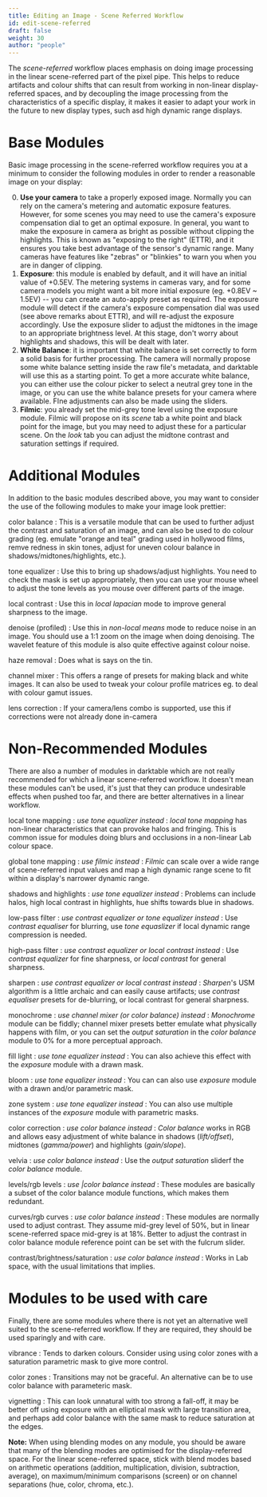 ```yaml
---
title: Editing an Image - Scene Referred Workflow
id: edit-scene-referred
draft: false
weight: 30
author: "people"
---
```


The *scene-referred* workflow places emphasis on doing image processing in the linear scene-referred part of the pixel pipe. This helps to reduce artifacts and colour shifts that can result from working in non-linear display-referred spaces, and by decoupling the image processing from the characteristics of a specific display, it makes it easier to adapt your work in the future to new display types, such asd high dynamic range displays.

# Base Modules
Basic image processing in the scene-referred workflow requires you at a minimum to consider the following modules in order to render a reasonable image on your display:

0. **Use your camera** to take a properly exposed image. Normally you can rely on the camera's metering and automatic exposure features. However, for some scenes you may need to use the camera's exposure compensation dial to get an optimal exposure. In general, you want to make the exposure in camera as bright as possible without clipping the highlights. This is known as "exposing to the right" (ETTR), and it ensures you take best advantage of the sensor's dynamic range. Many cameras have features like "zebras" or "blinkies" to warn you when you are in danger of clipping.
1. **Exposure**: this module is enabled by default, and it will have an initial value of +0.5EV. The metering systems in cameras vary, and for some camera models you might want a bit more initial exposure (eg. +0.8EV ~ 1.5EV) -- you can create an auto-apply preset as required. The exposure module will detect if the camera's exposure compensation dial was used (see above remarks about ETTR), and will re-adjust the exposure accordingly. Use the exposure slider to adjust the midtones in the image to an appropriate brightness level. At this stage, don't worry about highlights and shadows, this will be dealt with later. 
2. **White Balance**: it is important that white balance is set correctly to form a solid basis for further processing. The camera will normally propose some white balance setting inside the raw file's metadata, and darktable will use this as a starting point. To get a more accurate white balance, you can either use the colour picker to select a neutral grey tone in the image, or you can use the white balance presets for your camera where available. FIne adjustments can also be made using the sliders.
3. **Filmic**: you already set the mid-grey tone level using the exposure module. Filmic will propose on its *scene* tab a white point and black point for the image, but you may need to adjust these for a particular scene. On the *look* tab you can adjust the midtone contrast and saturation settings if required.


# Additional Modules
In addition to the basic modules described above, you may want to consider the use of the following modules to make your image look prettier:

color balance
: This is a versatile module that can be used to further adjust the contrast and saturation of an image, and can also be used to do colour grading (eg. emulate "orange and teal" grading used in hollywood films, remve redness in skin tones, adjust for uneven colour balance in shadows/midtones/highlights, etc.).

tone equalizer
: Use this to bring up shadows/adjust highlights. You need to check the mask is set up appropriately, then you can use your mouse wheel to adjust the tone levels as you mouse over different parts of the image.

local contrast
: Use this in *local lapacian* mode to improve general sharpness to the image.  

denoise (profiled)
: Use this in *non-local means* mode to reduce noise in an image. You should use a 1:1 zoom on the image when doing denoising. The wavelet feature of this module is also quite effective against colour noise. 

haze removal
: Does what is says on the tin.

channel mixer
: This offers a range of presets for making black and white images. It can also be used to tweak your colour profile matrices eg. to deal with colour gamut issues.

lens correction
: If your camera/lens combo is supported, use this if corrections were not already done in-camera

# Non-Recommended Modules

There are also a number of modules in darktable which are not really recommended for which a linear scene-referred workflow. It doesn't mean these modules can't be used, it's just that they can produce undesirable effects when pushed too far, and there are better alternatives in a linear workflow.

local tone mapping
: _use tone equalizer instead_
: _local tone mapping_ has non-linear characteristics that can provoke halos and fringing. This is common issue for modules doing blurs and occlusions in a non-linear Lab colour space.

global tone mapping
: _use filmic instead_
: _Filmic_ can scale over a wide range of scene-referred input values and map a high dynamic range scene to fit within a display's narrower dynamic range.

shadows and highlights
: _use tone equalizer instead_
: Problems can include halos, high local contrast in highlights, hue shifts towards blue in shadows.

low-pass filter
: _use contrast equalizer or tone equalizer instead_
: Use _contrast equaliser_ for blurring, use _tone equaslizer_ if local dynamic range compression is needed.

high-pass filter
: _use contrast equalizer or local contrast instead_
: Use _contrast equalizer_ for fine sharpness, or _local contrast_ for general sharpness.

sharpen
: _use contrast equalizer or local contrast instead_
: _Sharpen_'s USM algorithm is a little archaic and can easily cause artifacts; use _contrast equaliser_ presets for de-blurring, or local contrast for general sharpness.

monochrome
: _use channel mixer (or color balance) instead_
: _Monochrome_ module can be fiddly; channel mixer presets better emulate what physically happens with film, or you can set the _output saturation_ in the _color balance_ module to 0% for a more perceptual approach.

fill light
: _use tone equalizer instead_
: You can also achieve this effect with the _exposure_ module with a drawn mask.

bloom
: _use tone equalizer instead_
: You can can also use _exposure_ module with a drawn and/or parametric mask.

zone system
: _use tone equalizer instead_
: You can also use multiple instances of the _exposure_ module with parametric masks.

color correction
: _use color balance instead_
: _Color balance_ works in RGB and allows easy adjustment of white balance in shadows (_lift/offset_), midtones (_gamma/power_) and highlights (_gain/slope_).

velvia
: _use color balance instead_
: Use the _output saturation_ sliderf the _color balance_ module.

levels/rgb levels
: _use |color balance instead_
: These modules are basically a subset of the color balance module functions, which makes them redundant.

curves/rgb curves
: _use color balance instead_
: These modules are normally used to adjust contrast. They assume mid-grey level of 50%, but in linear scene-referred space mid-grey is at 18%. Better to adjust the contrast in color balance module reference point can be set with the fulcrum slider.

contrast/brightness/saturation
: _use color balance instead_
: Works in Lab space, with the usual limitations that implies.

# Modules to be used with care

Finally, there are some modules where there is not yet an alternative well suited to the scene-referred workflow. If they are required, they should be used sparingly and with care.

vibrance
: Tends to darken colours. Consider using using color zones with a saturation parametric mask to give more control.

color zones
: Transitions may not be graceful. An alternative can be to use color balance with parameteric mask.

vignetting
: This can look unnatural with too strong a fall-off, it may be better off using exposure with an elliptical mask with large transition area, and perhaps add color balance with the same mask to reduce saturation at the edges.

**Note:** When using blending modes on any module, you should be aware that many of the blending modes are optimised for the display-referred space. For the linear scene-referred space, stick with blend modes based on arithmetic operations (addition, multiplication, division, subtraction, average), on maximum/minimum comparisons (screen) or on channel separations (hue, color, chroma, etc.).

